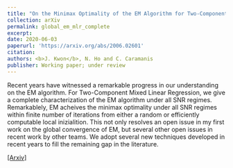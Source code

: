 ```yaml
---
title: "On the Minimax Optimality of the EM Algorithm for Two-Component Mixed Linear Regression"
collection: arXiv
permalink: global_em_mlr_complete
excerpt: 
date: 2020-06-03
paperurl: 'https://arxiv.org/abs/2006.02601'
citation: 
authors: <b>J. Kwon</b>, N. Ho and C. Caramanis
publisher: Working paper; under review
---
```


Recent years have witnessed a remarkable progress in our understanding on the EM algorithm. For Two-Component Mixed Linear Regression, we give a complete characterization of the EM algorithm under all SNR regimes. Remarkablely, EM acheives the minimax optimality under all SNR regimes within finite number of iterations from either a random or efficiently computable local inizialition. This not only resolves an open issue in my first work on the global convergence of EM, but several other open issues in recent work by other teams. We adopt several new techniques developed in recent years to fill the remaining gap in the literature. 


[[Arxiv]](https://arxiv.org/abs/2006.02601)